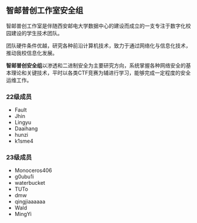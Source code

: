 ## 智邮普创工作室安全组

智邮普创工作室是伴随西安邮电大学数据中心的建设而成立的一支专注于数字化校园建设的学生技术团队。

团队硬件条件优越，研究各种前沿计算机技术，致力于通过网络化与信息化技术，推动我校信息化发展。

**智邮普创安全组**以渗透和二进制安全为主要研究方向，系统掌握各种网络安全的基本理论和关键技术，平时以各类CTF竞赛为辅进行学习，能够完成一定程度的安全运维工作。

### 22级成员

- Fault
- Jhin
- Lingyu
- Daaihang
- hunzi
- k1sme4

### 23级成员

- Monoceros406
- g0ubu1i
- waterbucket
- TUTo
- dmw
- qingjiaaaaaa
- Wald
- MingYi
